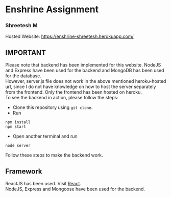 # Enshrine Assignment
### Shreetesh M

Hosted Website: https://enshrine-shreetesh.herokuapp.com/

## IMPORTANT
Please note that backend has been implemented for this website. NodeJS and Express have been used for the backend and MongoDB has been used for the database.  
However, server.js file does not work in the above mentioned heroku-hosted url, since I do not have knowledge on how to host the server separately from the frontend. 
Only the frontend has been hosted on heroku.  
To see the backend in action, please follow the steps:
* Clone this repository using ```git clone```.
* Run  
```
npm install
npm start
```
* Open another terminal and run
```
node server
```
Follow these steps to make the backend work.

## Framework
ReactJS has been used. Visit [React](https://reactjs.org/).  
NodeJS, Express and Mongoose have been used for the backend.
